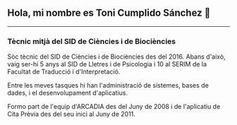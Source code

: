 ## Hola, mi nombre es Toni Cumplido Sánchez 👋
---
### Tècnic mitjà del SID de Ciències i de Biociències

Sòc tècnic del SID de Ciències i de Biociències des del 2016. Abans d'això, vaig ser-hi 5 anys al SID de Lletres i de Psicologia i 10 al SERIM de la Facultat de Traducció i d'Interpretació.

Entre les meves tasques hi han l'administració de sistemes, bases de dades, i el desenvolupament d'aplicatius.

Formo part de l'equip d'ARCADIA des del Juny de 2008 i de l'aplicatiu de Cita Prèvia des del seu inici al Juny de 2011.





<!--
**ToniCumplidoUAB/ToniCumplidoUAB** is a ✨ _special_ ✨ repository because its `README.md` (this file) appears on your GitHub profile.

Here are some ideas to get you started:

- 🔭 I’m currently working on ...
- 🌱 I’m currently learning ...
- 👯 I’m looking to collaborate on ...
- 🤔 I’m looking for help with ...
- 💬 Ask me about ...
- 📫 How to reach me: ...
- 😄 Pronouns: ...
- ⚡ Fun fact: ...
-->
